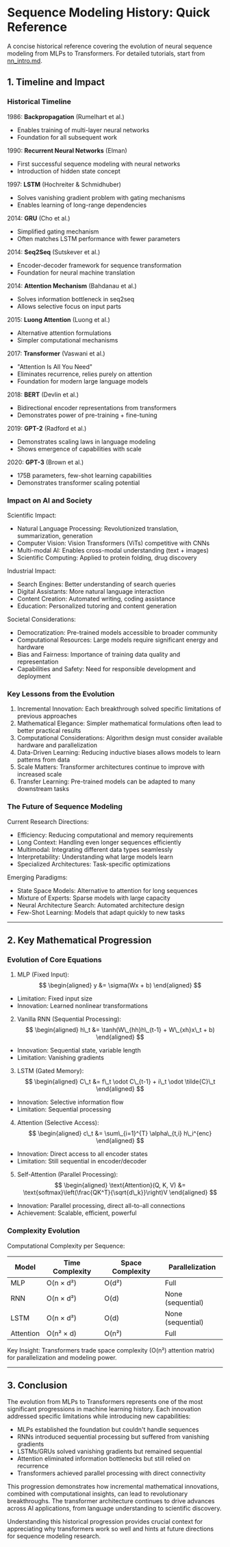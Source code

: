 # Sequence Modeling History: Quick Reference

A concise historical reference covering the evolution of neural sequence modeling from MLPs to Transformers. For detailed tutorials, start from [nn_intro.md](./nn_intro.md).

## 1. Timeline and Impact

### Historical Timeline

1986: **Backpropagation** (Rumelhart et al.)

- Enables training of multi-layer neural networks
- Foundation for all subsequent work

1990: **Recurrent Neural Networks** (Elman)

- First successful sequence modeling with neural networks
- Introduction of hidden state concept

1997: **LSTM** (Hochreiter & Schmidhuber)

- Solves vanishing gradient problem with gating mechanisms
- Enables learning of long-range dependencies

2014: **GRU** (Cho et al.)

- Simplified gating mechanism
- Often matches LSTM performance with fewer parameters

2014: **Seq2Seq** (Sutskever et al.)

- Encoder-decoder framework for sequence transformation
- Foundation for neural machine translation

2014: **Attention Mechanism** (Bahdanau et al.)

- Solves information bottleneck in seq2seq
- Allows selective focus on input parts

2015: **Luong Attention** (Luong et al.)

- Alternative attention formulations
- Simpler computational mechanisms

2017: **Transformer** (Vaswani et al.)

- "Attention Is All You Need"
- Eliminates recurrence, relies purely on attention
- Foundation for modern large language models

2018: **BERT** (Devlin et al.)

- Bidirectional encoder representations from transformers
- Demonstrates power of pre-training + fine-tuning

2019: **GPT-2** (Radford et al.)

- Demonstrates scaling laws in language modeling
- Shows emergence of capabilities with scale

2020: **GPT-3** (Brown et al.)

- 175B parameters, few-shot learning capabilities
- Demonstrates transformer scaling potential

### Impact on AI and Society

Scientific Impact:

- Natural Language Processing: Revolutionized translation, summarization, generation
- Computer Vision: Vision Transformers (ViTs) competitive with CNNs
- Multi-modal AI: Enables cross-modal understanding (text + images)
- Scientific Computing: Applied to protein folding, drug discovery

Industrial Impact:

- Search Engines: Better understanding of search queries
- Digital Assistants: More natural language interaction
- Content Creation: Automated writing, coding assistance
- Education: Personalized tutoring and content generation

Societal Considerations:

- Democratization: Pre-trained models accessible to broader community
- Computational Resources: Large models require significant energy and hardware
- Bias and Fairness: Importance of training data quality and representation
- Capabilities and Safety: Need for responsible development and deployment

### Key Lessons from the Evolution

1. Incremental Innovation: Each breakthrough solved specific limitations of previous approaches
2. Mathematical Elegance: Simpler mathematical formulations often lead to better practical results
3. Computational Considerations: Algorithm design must consider available hardware and parallelization
4. Data-Driven Learning: Reducing inductive biases allows models to learn patterns from data
5. Scale Matters: Transformer architectures continue to improve with increased scale
6. Transfer Learning: Pre-trained models can be adapted to many downstream tasks

### The Future of Sequence Modeling

Current Research Directions:

- Efficiency: Reducing computational and memory requirements
- Long Context: Handling even longer sequences efficiently  
- Multimodal: Integrating different data types seamlessly
- Interpretability: Understanding what large models learn
- Specialized Architectures: Task-specific optimizations

Emerging Paradigms:

- State Space Models: Alternative to attention for long sequences
- Mixture of Experts: Sparse models with large capacity
- Neural Architecture Search: Automated architecture design
- Few-Shot Learning: Models that adapt quickly to new tasks

---

## 2. Key Mathematical Progression

### Evolution of Core Equations

1. MLP (Fixed Input):
$$
\begin{aligned}
y &= \sigma(Wx + b)
\end{aligned}
$$
- Limitation: Fixed input size
- Innovation: Learned nonlinear transformations
2. Vanilla RNN (Sequential Processing):
$$
\begin{aligned}
h\_t &= \tanh(W\_{hh}h\_{t-1} + W\_{xh}x\_t + b)
\end{aligned}
$$
- Innovation: Sequential state, variable length
- Limitation: Vanishing gradients
3. LSTM (Gated Memory):
$$
\begin{aligned}
C\_t &= f\_t \odot C\_{t-1} + i\_t \odot \tilde{C}\_t
\end{aligned}
$$
- Innovation: Selective information flow
- Limitation: Sequential processing
4. Attention (Selective Access):
$$
\begin{aligned}
c\_t &= \sum\_{i=1}^{T} \alpha\_{t,i} h\_i^{enc}
\end{aligned}
$$
- Innovation: Direct access to all encoder states
- Limitation: Still sequential in encoder/decoder
5. Self-Attention (Parallel Processing):
$$
\begin{aligned}
\text{Attention}(Q, K, V) &= \text{softmax}\left(\frac{QK^T}{\sqrt{d\_k}}\right)V
\end{aligned}
$$
- Innovation: Parallel processing, direct all-to-all connections
- Achievement: Scalable, efficient, powerful

### Complexity Evolution

Computational Complexity per Sequence:

| Model | Time Complexity | Space Complexity | Parallelization |
|-------|-----------------|------------------|-----------------|
| MLP | O(n × d²) | O(d²) | Full |
| RNN | O(n × d²) | O(d) | None (sequential) |
| LSTM | O(n × d²) | O(d) | None (sequential) |
| Attention | O(n² × d) | O(n²) | Full |

Key Insight: Transformers trade space complexity (O(n²) attention matrix) for parallelization and modeling power.

---

## 3. Conclusion

The evolution from MLPs to Transformers represents one of the most significant progressions in machine learning history. Each innovation addressed specific limitations while introducing new capabilities:

- MLPs established the foundation but couldn't handle sequences
- RNNs introduced sequential processing but suffered from vanishing gradients
- LSTMs/GRUs solved vanishing gradients but remained sequential
- Attention eliminated information bottlenecks but still relied on recurrence
- Transformers achieved parallel processing with direct connectivity

This progression demonstrates how incremental mathematical innovations, combined with computational insights, can lead to revolutionary breakthroughs. The transformer architecture continues to drive advances across AI applications, from language understanding to scientific discovery.

Understanding this historical progression provides crucial context for appreciating why transformers work so well and hints at future directions for sequence modeling research.
